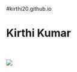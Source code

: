 #kirthi20.github.io

<!DOCTYPE>
<head>
  <title> Kirthi Kumar </title>
  <meta charset="utf-8">
  <meta name="viewport" content="width=device-width, initial-scale=1">
</head>

<!-- comment here -->

<body>
  <div class "container">
    <h1> Kirthi Kumar </h1>
    <br><br>
    <img src = "http://ghchart.rshah.org/409ba5/kirthi20">
  </div> 
</body>
